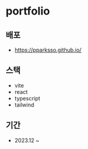 # portfolio

## 배포

-   https://pparksso.github.io/

## 스택

-   vite
-   react
-   typescript
-   tailwind

## 기간

-   2023.12 ~
